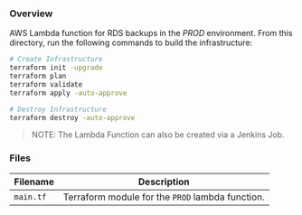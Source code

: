 ### Overview

AWS Lambda function for RDS backups in the *PROD* environment.  From this directory, run the following commands to build 
the infrastructure:

```bash
# Create Infrastructure
terraform init -upgrade
terraform plan
terraform validate
terraform apply -auto-approve

# Destroy Infrastructure
terraform destroy -auto-approve
```

> NOTE: The Lambda Function can also be created via a Jenkins Job.

### Files

| Filename            | Description                                                                                  |
|---------------------|----------------------------------------------------------------------------------------------|
| `main.tf`           | Terraform module for the `PROD` lambda function.                                             |